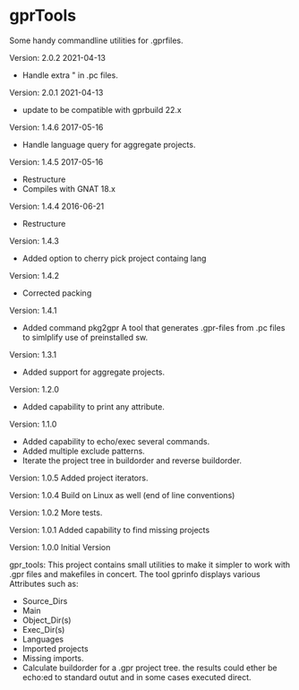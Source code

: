 gprTools
========
Some handy commandline utilities for .gprfiles.

Version: 2.0.2 2021-04-13
- Handle extra " in .pc files.

Version: 2.0.1 2021-04-13
- update to be compatible with gprbuild 22.x

Version: 1.4.6 2017-05-16
- Handle language query for aggregate projects.

Version: 1.4.5 2017-05-16
- Restructure
- Compiles with GNAT 18.x

Version: 1.4.4 2016-06-21
- Restructure

Version: 1.4.3
- Added option to cherry pick project containg lang

Version: 1.4.2
- Corrected packing

Version: 1.4.1
- Added command pkg2gpr A tool that generates .gpr-files from .pc files
   to simlplify use of  preinstalled sw.

Version: 1.3.1
- Added support for aggregate projects.

Version: 1.2.0
- Added capability to print any attribute.

Version: 1.1.0
- Added capability to echo/exec several commands.
- Added multiple exclude patterns.
- Iterate the project tree in buildorder and reverse buildorder.

Version: 1.0.5
Added project iterators.

Version: 1.0.4
Build on Linux as well (end of line conventions)

Version: 1.0.2
More tests.

Version: 1.0.1
Added capability to find missing projects

Version: 1.0.0
Initial Version

gpr_tools:
This project contains small utilities to make it simpler to work with
.gpr files and makefiles in concert.
The tool gprinfo displays various Attributes such as:
 - Source_Dirs
 - Main
 - Object_Dir(s)
 - Exec_Dir(s)
 - Languages
 - Imported projects
 - Missing imports.
 - Calculate buildorder for a .gpr project tree.
 the results could ether be echo:ed to standard outut and in
 some cases executed direct.
